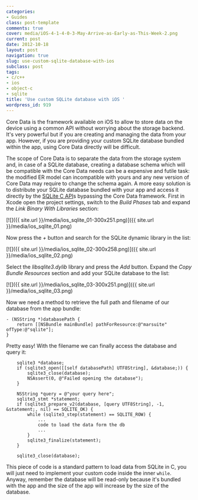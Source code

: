 ```yaml
---
categories:
- Guides
class: post-template
comments: true
cover: media/iOS-4-1-4-0-3-May-Arrive-as-Early-as-This-Week-2.png
current: post
date: 2012-10-18
layout: post
navigation: true
slug: use-custom-sqlite-database-with-ios
subclass: post
tags:
- c/c++
- ios
- object-c
- sqlite
title: 'Use custom SQLite database with iOS '
wordpress_id: 919
---
```


Core Data is the framework available on iOS to allow to store data on the device using a common API without worrying about the storage backend. It's very powerful but if you are creating and managing the data from your app. However, if you are providing your custom SQLite database bundled within the app, using Core Data directly will be difficult.

<!-- more -->

The scope of Core Data is to separate the data from the storage system and, in case of a SQLite database, creating a database schema which will be compatible with the Core Data needs can be a expensive and futile task: the modified ER model can incompatible with yours and any new version of Core Data may require to change the schema again.
A more easy solution is to distribute your SQLite database bundled with your app and access it directly by the [SQLite C API](http://www.sqlite.org/capi3ref.html)s bypassing the Core Data framework.
First in Xcode open the project settings, switch to the _Build Phases_ tab and expand the _Link Binary With Libraries_ section:

[![]({{ site.url }}/media/ios_sqlite_01-300x251.png)]({{ site.url }}/media/ios_sqlite_01.png)

Now press the _+_ button and search for the SQLite dynamic library in the list:

[![]({{ site.url }}/media/ios_sqlite_02-300x258.png)]({{ site.url }}/media/ios_sqlite_02.png)

Select the _libsqlite3.dylib_ library and press the _Add_ button.
Expand the _Copy Bundle Resources_ section and add your SQLite database to the list:

[![]({{ site.url }}/media/ios_sqlite_03-300x251.png)]({{ site.url }}/media/ios_sqlite_03.png)

Now we need a method to retrieve the full path and filename of our database from the app bundle:

    - (NSString *)databasePath {
        return [[NSBundle mainBundle] pathForResource:@"marsuite" ofType:@"sqlite"];
    }

Pretty easy! With the filename we can finally access the database and query it:

        sqlite3 *database;
        if (sqlite3_open([[self databasePath] UTF8String], &database;)) {
            sqlite3_close(database);
            NSAssert(0, @"Failed opening the database");
        }

        NSString *query = @"your query here";
        sqlite3_stmt *statement;
        if (sqlite3_prepare_v2(database, [query UTF8String], -1, &statement;, nil) == SQLITE_OK) {
            while (sqlite3_step(statement) == SQLITE_ROW) {
                ...
                code to load the data form the db
                ...
            }
            sqlite3_finalize(statement);
        }

        sqlite3_close(database);

This piece of code is a standard pattern to load data from SQLite in C, you will just need to implement your custom code inside the inner `while`.
Anyway, remember the database will be read-only because it's bundled with the app and the size of the app will increase by the size of the database.
